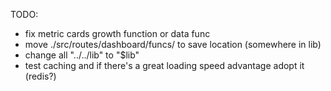 TODO:

- fix metric cards growth function or data func
- move ./src/routes/dashboard/funcs/ to save location (somewhere in lib)
- change all "../../lib" to "$lib"
- test caching and if there's a great loading speed advantage adopt it (redis?)

